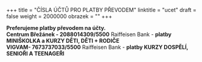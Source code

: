 +++
title = "ČÍSLA ÚČTŮ PRO PLATBY PŘEVODEM"
linktitle = "ucet"
draft = false
weight = 2000000
obrazek = ""
+++

**Preferujeme platby převodem na účty.**  
**Centrum Břežánek - 2088014309/5500** Raiffeisen Bank - **platby MINIŠKOLKA a KURZY DĚTI, DĚTI + RODIČE**  
**VIGVAM- 7673737033/5500** Raiffeisen Bank - **platby KURZY DOSPĚLÍ, SENIOŘI A TEENAGEŘI**
